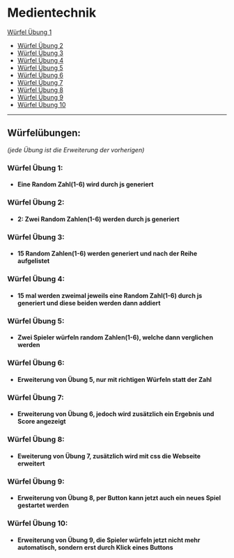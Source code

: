 # Medientechnik

[Würfel Übung 1](https://github.com/Felix0202/CPRSW_MEDT-Uebungen/tree/main/Ü1-10_Würfel/Ü1/index.html)
- [Würfel Übung 2](./Ü1-10_Würfel/Ü2/index.html)
- [Würfel Übung 3](./Ü1-10_Würfel/Ü3/index.html)
- [Würfel Übung 4](./Ü1-10_Würfel/Ü4/index.html)
- [Würfel Übung 5](./Ü1-10_Würfel/Ü5/index.html)
- [Würfel Übung 6](./Ü1-10_Würfel/Ü6/index.html)
- [Würfel Übung 7](./Ü1-10_Würfel/Ü7/index.html)
- [Würfel Übung 8](./Ü1-10_Würfel/Ü8/index.html)
- [Würfel Übung 9](./Ü1-10_Würfel/Ü9/index.html)
- [Würfel Übung 10](./Ü1-10_Würfel/Ü10/index.html)

---

## Würfelübungen:
*(jede Übung ist die Erweiterung der vorherigen)*



### Würfel Übung 1:
- #### Eine Random Zahl(1-6) wird durch js generiert
### Würfel Übung 2:
- #### 2: Zwei Random Zahlen(1-6) werden durch js generiert
### Würfel Übung 3:
- #### 15 Random Zahlen(1-6) werden generiert und nach der Reihe aufgelistet
### Würfel Übung 4:
- #### 15 mal werden zweimal jeweils eine Random Zahl(1-6) durch js generiert und diese beiden werden dann addiert
### Würfel Übung 5:
- #### Zwei Spieler würfeln random Zahlen(1-6), welche dann verglichen werden
### Würfel Übung 6:
- #### Erweiterung von Übung 5, nur mit richtigen Würfeln statt der Zahl
### Würfel Übung 7:
- #### Erweiterung von Übung 6, jedoch wird zusätzlich ein Ergebnis und Score angezeigt
### Würfel Übung 8:
- #### Eweiterung von Übung 7, zusätzlich wird mit css die Webseite erweitert
### Würfel Übung 9:
- #### Erweiterung von Übung 8, per Button kann jetzt auch ein neues Spiel gestartet werden 
### Würfel Übung 10:
- #### Erweiterung von Übung 9, die Spieler würfeln jetzt nicht mehr automatisch, sondern erst durch Klick eines Buttons
